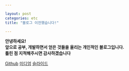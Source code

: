 ```yaml
---

layout: post
categories: etc
title: "블로그 이전했습니다!"

---
```


**안녕하세요! <br/> 앞으로 공부, 개발하면서 얻은 것들을 올리는 개인적인 블로그입니다.<br/> 틀린 점 지적해주시면 감사하겠습니다**

[Github](https://github.com/hanjungv)
[미디엄](https://medium.com/@junghan_61455)
[슬라이드](https://slides.com/junghan)

<br/><br/>
